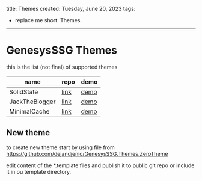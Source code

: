 title: Themes
created: Tuesday, June 20, 2023
tags:
  - replace me
short: Themes
---
# GenesysSSG Themes
this is the list (not final) of supported themes

| name | repo | demo |
| - | - | - |
| SolidState | <a href="https://github.com/dejandjenic/GenesysSSG.Themes.SolidState/" target=_blank>link</a> | <a href="https://dejandjenic.github.io/GenesysSSG.Themes.SolidState.Demo/" target=_blank>demo</a> |
| JackTheBlogger | <a href="https://github.com/dejandjenic/GenesysSSG.Themes.JackTheBlogger/" target=_blank>link</a> | <a href="https://dejandjenic.github.io/GenesysSSG.Themes.JackTheBlogger.Demo/" target=_blank>demo</a> |
| MinimalCache | <a href="https://github.com/dejandjenic/GenesysSSG.Themes.MinimalCache/" target=_blank>link</a> | <a href="https://dejandjenic.github.io/GenesysSSG.Themes.MinimalCache.Demo/" target=_blank>demo</a> |



## New theme
to create new theme start by using file from https://github.com/dejandjenic/GenesysSSG.Themes.ZeroTheme

edit content of the *.template files and publish it to public git repo or include it in ou template directory.